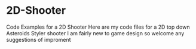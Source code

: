 # 2D-Shooter
Code Examples for a 2D Shooter
Here are my code files for a 2D top down Asteroids Styler shooter
I am fairly new to game design so welcome any suggestions of improment
